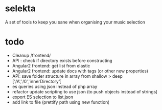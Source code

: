 # selekta
A set of tools to keep you sane when organising your music selection

# todo
- Cleanup /frontend/
- API : check if directory exists before constructing
- Angular2 frontend: get list from elastic
- Angular2 frontend: update docs with tags (or other new properties)
- API: save folder structure in array from shallow > deep ['/A','/0','innerDirectory']
- es queries using json instead of php array
- refactor update scripting to use json (to push objects instead of strings)
- export ES selection to list.json
- add link to file (prettify path using new function)
